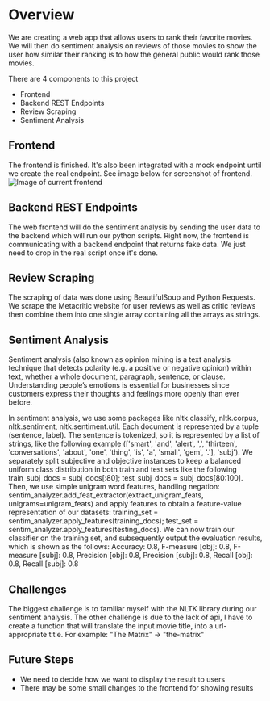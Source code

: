 # Overview
We are creating a web app that allows users to rank their favorite movies. We will then do sentiment analysis on reviews of those movies to show the user how similar their ranking is to how the general public would rank those movies.

There are 4 components to this project
- Frontend
- Backend REST Endpoints
- Review Scraping
- Sentiment Analysis

## Frontend
The frontend is finished. It's also been integrated with a mock endpoint until we create the real endpoint. See image below for screenshot of frontend.
![Image of current frontend](https://i.ibb.co/W539GJF/Progress-Update-Frontend.png)

## Backend REST Endpoints
The web frontend will do the sentiment analysis by sending the user data to the backend which will run our python scripts. Right now, the frontend is communicating with a backend endpoint that returns fake data. We just need to drop in the real script once it's done.

## Review Scraping
The scraping of data was done using BeautifulSoup and Python Requests. We scrape the Metacritic website for user reviews as well as critic reviews then combine them into one single array containing all the arrays as strings.


## Sentiment Analysis
Sentiment analysis (also known as opinion mining is a text analysis technique that detects polarity (e.g. a positive or negative opinion) within text, whether a whole document, paragraph, sentence, or clause. Understanding people’s emotions is essential for businesses since customers express their thoughts and feelings more openly than ever before.

In sentiment analysis, we use some packages like nltk.classify, nltk.corpus, nltk.sentiment, nltk.sentiment.util. Each document is represented by a tuple (sentence, label). The sentence is tokenized, so it is represented by a list of strings, like the following example (['smart', 'and', 'alert', ',', 'thirteen', 'conversations', 'about', 'one', 'thing', 'is', 'a', 'small', 'gem', '.'], 'subj'). We separately split subjective and objective instances to keep a balanced uniform class distribution in both train and test sets like the following train_subj_docs = subj_docs[:80]; test_subj_docs = subj_docs[80:100]. Then, we use simple unigram word features, handling negation: sentim_analyzer.add_feat_extractor(extract_unigram_feats, unigrams=unigram_feats) and apply features to obtain a feature-value representation of our datasets: training_set = sentim_analyzer.apply_features(training_docs); test_set = sentim_analyzer.apply_features(testing_docs). We can now train our classifier on the training set, and subsequently output the evaluation results, which is shown as the follows: Accuracy: 0.8, F-measure [obj]: 0.8, F-measure [subj]: 0.8, Precision [obj]: 0.8, Precision [subj]: 0.8, Recall [obj]: 0.8, Recall [subj]: 0.8

## Challenges
The biggest challenge is to familiar myself with the NLTK library during our sentiment analysis. The other challenge is due to the lack of api, I have to create a function that will translate the input movie title, into a url-appropriate title. For example:
"The Matrix" -> "the-matrix"

## Future Steps
- We need to decide how we want to display the result to users
- There may be some small changes to the frontend for showing results
